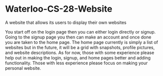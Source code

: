# Waterloo-CS-28-Website
A website that allows its users to display their own websites

You start off on the login page then you can either login directly or signup. Going to the signup page you then can make an account and once done you are taken to the home page. The home page currently is simply a list of websites but in the future, it will be a grid with snapshots, profile pictures, and website descriptions. As for now, those with some experience please help out in making the login, signup, and home pages better and adding functionality. Those with less experience please focus on making your personal website. 
